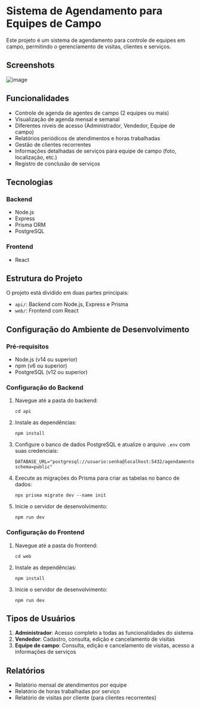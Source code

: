 # Sistema de Agendamento para Equipes de Campo

Este projeto é um sistema de agendamento para controle de equipes em campo, permitindo o gerenciamento de visitas, clientes e serviços.

## Screenshots
![image](https://github.com/danilobsantos/agendamento-visita-tecnica/dashboard.png)

## Funcionalidades

- Controle de agenda de agentes de campo (2 equipes ou mais)
- Visualização de agenda mensal e semanal
- Diferentes níveis de acesso (Administrador, Vendedor, Equipe de campo)
- Relatórios periódicos de atendimentos e horas trabalhadas
- Gestão de clientes recorrentes
- Informações detalhadas de serviços para equipe de campo (foto, localização, etc.)
- Registro de conclusão de serviços

## Tecnologias

### Backend
- Node.js
- Express
- Prisma ORM
- PostgreSQL

### Frontend
- React

## Estrutura do Projeto

O projeto está dividido em duas partes principais:

- `api/`: Backend com Node.js, Express e Prisma
- `web/`: Frontend com React

## Configuração do Ambiente de Desenvolvimento

### Pré-requisitos

- Node.js (v14 ou superior)
- npm (v6 ou superior)
- PostgreSQL (v12 ou superior)

### Configuração do Backend

1. Navegue até a pasta do backend:
   ```
   cd api
   ```

2. Instale as dependências:
   ```
   npm install
   ```

3. Configure o banco de dados PostgreSQL e atualize o arquivo `.env` com suas credenciais:
   ```
   DATABASE_URL="postgresql://usuario:senha@localhost:5432/agendamento?schema=public"
   ```

4. Execute as migrações do Prisma para criar as tabelas no banco de dados:
   ```
   npx prisma migrate dev --name init
   ```

5. Inicie o servidor de desenvolvimento:
   ```
   npm run dev
   ```

### Configuração do Frontend

1. Navegue até a pasta do frontend:
   ```
   cd web
   ```

2. Instale as dependências:
   ```
   npm install
   ```

3. Inicie o servidor de desenvolvimento:
   ```
   npm run dev
   ```

## Tipos de Usuários

1. **Administrador**: Acesso completo a todas as funcionalidades do sistema
2. **Vendedor**: Cadastro, consulta, edição e cancelamento de visitas
3. **Equipe de campo**: Consulta, edição e cancelamento de visitas, acesso a informações de serviços

## Relatórios

- Relatório mensal de atendimentos por equipe
- Relatório de horas trabalhadas por serviço
- Relatório de visitas por cliente (para clientes recorrentes)